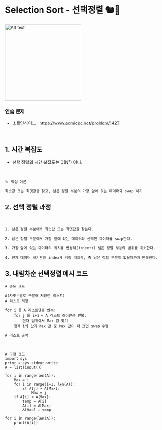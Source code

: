 # Selection Sort - 선택정렬 🐿️💚

<img src="https://velog.velcdn.com/images/yun8565/post/1bdd4fa7-4b57-46bd-b2a3-0afe29d10b9f/image.gif" alt="Alt text" height=250>

### 연습 문제

- 소트인사이드 : https://www.acmicpc.net/problem/1427

<br>

## 1. 시간 복잡도

- 선택 정렬의 시간 복잡도는 O(N²) 이다.

</br>

`※ 핵심 이론`

    최솟값 또는 최댓값을 찾고, 남은 정렬 부분의 가장 앞에 있는 데이터와 swap 하기

## 2. 선택 정렬 과정

</br>

    1. 남은 정렬 부분에서 최솟값 또는 최댓값을 찾는다.

    2. 남은 정렬 부분에서 가장 앞에 있는 데이터와 선택된 데이터를 swap한다.

    3. 가장 앞에 있는 데이터의 위치를 변경해(index++) 남은 정렬 부분의 범위를 축소한다.

    4. 전체 데이터 크기만큼 index가 커질 때까지, 즉 남은 정렬 부분이 없을때까지 반복한다.

## 3. 내림차순 선택정렬 예시 코드

    # 슈도 코드

    A(자릿수별로 구분해 저장한 리스트)
    A 리스트 저장

    for i 를 A 리스트만큼 반복:
        for j 를 i+1 ~ A 리스트 길이만큼 반복:
            현재 범위에서 Max 값 찾기
        현재 i의 값과 Max 값 중 Max 값이 더 크면 swap 수행

    A 리스트 출력

<br>

    # 구현 코드
    import sys
    print = sys.stdout.write
    A = list(input())

    for i in range(len(A)):
        Max = i
        for i in range(i+1, len(A)):
            if A[j] > A[Max]:
                Max = j
        if A[i] < A[Max]:
            temp = A[i]
            A[i] = A[Max]
            A[Max] = temp

    for i in range(len(A)):
        print(A[i])
